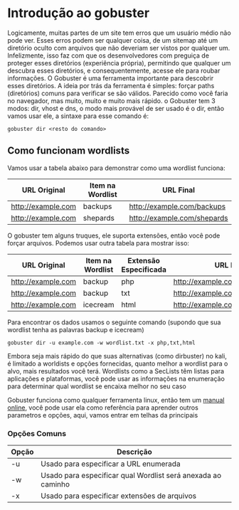 # Introdução ao gobuster
Logicamente, muitas partes de um site tem erros que um usuário médio não pode ver. Esses erros podem ser qualquer coisa, de um sitemap até um diretório oculto com arquivos que não deveriam ser vistos por qualquer um. Infelizmente, isso faz com que os desenvolvedores com preguiça de proteger esses diretórios (experiência própria), permitindo que qualquer um descubra esses diretórios, e consequentemente, acesse ele para roubar informações. O Gobuster é uma ferramenta importante para descobrir esses diretórios. A ideia por trás da ferramenta é simples: forçar paths (diretórios) comuns para verificar se são válidos. Parecido como você faria no navegador, mas muito, muito e muito mais rápido. o Gobuster tem 3 modos: dir, vhost e dns, o modo mais provável de ser usado é o dir, então vamos usar ele, a sintaxe para esse comando é: 

`gobuster dir <resto do comando>`

## Como funcionam wordlists

Vamos usar a tabela abaixo para demonstrar como uma wordlist funciona:

| URL Original              | Item na Wordlist | URL Final                        |
|---------------------------|------------------|----------------------------------|
| http://example.com        | backups          | http://example.com/backups       |
| http://example.com        | shepards         | http://example.com/shepards      |

O gobuster tem alguns truques, ele suporta extensões, então você pode forçar arquivos. Podemos usar outra tabela para mostrar isso: 

| URL Original         | Item na Wordlist | Extensão Especificada | URL Final                       |
|----------------------|------------------|-----------------------|---------------------------------|
| http://example.com   | backup           | php                   | http://example.com/backup.php   |
| http://example.com   | backup           | txt                   | http://example.com/backup.txt   |
| http://example.com   | icecream         | html                  | http://example.com/icecream.html |

Para encontrar os dados usamos o seguinte comando (supondo que sua wordlist tenha as palavras backup e icecream)

`gobuster dir -u example.com -w wordlist.txt -x php,txt,html`

Embora seja mais rápido do que suas alternativas (como dirbuster) no kali, é limitado a worldists e opções fornecidas, quanto melhor a wordlist para o alvo, mais resultados você terá. Wordlists como a SecLists têm listas para aplicações e plataformas, você pode usar as informações na enumeração para determinar qual wordlist se encaixa melhor no seu caso

Gobuster funciona como qualquer ferramenta linux, então tem um [manual online](https://manpages.ubuntu.com/manpages/noble/en/man1/gobuster.1.html), você pode usar ela como referência para aprender outros parametros e opções, aqui, vamos entrar em telhas da principais

### Opções Comuns
| Opção    | Descrição
|----------|------------------------------------------------------|
| -u       | Usado para especificar a URL enumerada                                |
| -w       | Usado para especificar qual Wordlist será anexada ao caminho         |
| -x       | Usado para especificar extensões de arquivos                          |
